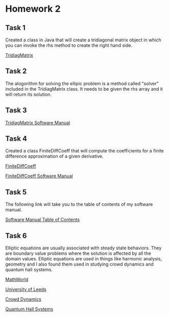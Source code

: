 # Homework 2

## Task 1

Created a class in Java that will create a tridiagonal matrix object in which you can invoke the rhs method to create the right hand side.

[TridiagMatrix](https://github.com/clarissalabrum/math5620/blob/master/homework/hw2/TridiagMatrix.java)

## Task 2

The alogorithm for solving the ellipic problem is a method called "solver" included in the TridiagMatrix class. It needs to be given the rhs array and it will return its solution.

## Task 3

[TridiagMatrix Software Manual](https://github.com/clarissalabrum/math5620/blob/master/homework/hw2/TridiagMatrix%20_SM.md)

## Task 4

Created a class FiniteDiffCoeff that will compute the coefficients for a finite difference approximation of a given derivative.

[FiniteDiffCoeff](https://github.com/clarissalabrum/math5620/blob/master/homework/hw2/FiniteDiffCoeff.java)

[FiniteDiffCoeff Software Manual](https://github.com/clarissalabrum/math5620/blob/master/homework/hw2/FiniteDiffCoeff_SM.md)

## Task 5

The following link will take you to the table of contents of my software manual.

[Software Manual Table of Contents](https://github.com/clarissalabrum/math5620/blob/master/software_manual.md)

## Task 6

Elliptic equations are usually associated with steady state behaviors. They are boundary value problems where the solution is affected by all the domain values. Elliptic equations are used in things like harmonic analysis, geometry and I also found them used in studying crowd dynamics and quantum hall systems. 

[MathWorld](http://mathworld.wolfram.com/EllipticPartialDifferentialEquation.html)

[University of Leeds](http://www1.maths.leeds.ac.uk/~kersale/Teach/M3414/Notes/m3414_1.pdf)

[Crowd Dynamics](https://www.researchgate.net/publication/309403157_Modeling_Crowd_Dynamics_through_Hyperbolic_-_Elliptic_Equations)

[Quantum Hall Systems](https://www.hindawi.com/journals/amp/2009/514081/)
